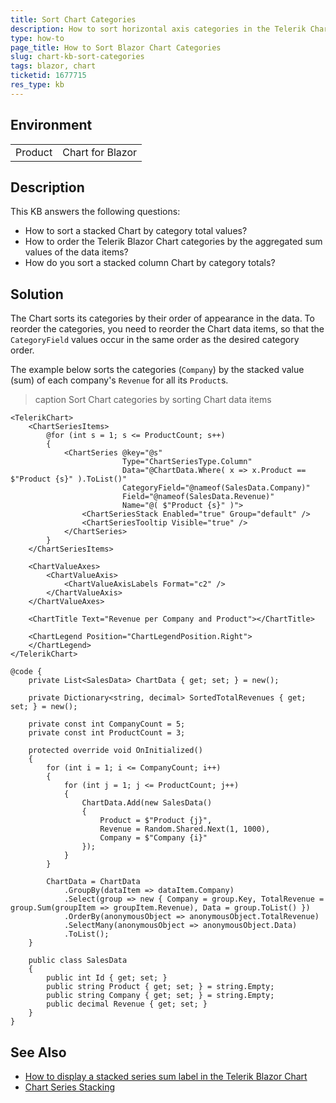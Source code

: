 ```yaml
---
title: Sort Chart Categories
description: How to sort horizontal axis categories in the Telerik Chart for Blazor, depending on data point values?
type: how-to
page_title: How to Sort Blazor Chart Categories
slug: chart-kb-sort-categories
tags: blazor, chart
ticketid: 1677715
res_type: kb
---
```


## Environment

<table>
    <tbody>
        <tr>
            <td>Product</td>
            <td>Chart for Blazor</td>
        </tr>
    </tbody>
</table>

## Description

This KB answers the following questions:

* How to sort a stacked Chart by category total values?
* How to order the Telerik Blazor Chart categories by the aggregated sum values of the data items?
* How do you sort a stacked column Chart by category totals?

## Solution

The Chart sorts its categories by their order of appearance in the data. To reorder the categories, you need to reorder the Chart data items, so that the `CategoryField` values occur in the same order as the desired category order.

The example below sorts the categories (`Company`) by the stacked value (sum) of each company's `Revenue` for all its `Product`s.

>caption Sort Chart categories by sorting Chart data items

````RAZOR
<TelerikChart>
    <ChartSeriesItems>
        @for (int s = 1; s <= ProductCount; s++)
        {
            <ChartSeries @key="@s"
                         Type="ChartSeriesType.Column"
                         Data="@ChartData.Where( x => x.Product == $"Product {s}" ).ToList()"
                         CategoryField="@nameof(SalesData.Company)"
                         Field="@nameof(SalesData.Revenue)"
                         Name="@( $"Product {s}" )">
                <ChartSeriesStack Enabled="true" Group="default" />
                <ChartSeriesTooltip Visible="true" />
            </ChartSeries>
        }
    </ChartSeriesItems>

    <ChartValueAxes>
        <ChartValueAxis>
            <ChartValueAxisLabels Format="c2" />
        </ChartValueAxis>
    </ChartValueAxes>

    <ChartTitle Text="Revenue per Company and Product"></ChartTitle>

    <ChartLegend Position="ChartLegendPosition.Right">
    </ChartLegend>
</TelerikChart>

@code {
    private List<SalesData> ChartData { get; set; } = new();

    private Dictionary<string, decimal> SortedTotalRevenues { get; set; } = new();

    private const int CompanyCount = 5;
    private const int ProductCount = 3;

    protected override void OnInitialized()
    {
        for (int i = 1; i <= CompanyCount; i++)
        {
            for (int j = 1; j <= ProductCount; j++)
            {
                ChartData.Add(new SalesData()
                {
                    Product = $"Product {j}",
                    Revenue = Random.Shared.Next(1, 1000),
                    Company = $"Company {i}"
                });
            }
        }

        ChartData = ChartData
            .GroupBy(dataItem => dataItem.Company)
            .Select(group => new { Company = group.Key, TotalRevenue = group.Sum(groupItem => groupItem.Revenue), Data = group.ToList() })
            .OrderBy(anonymousObject => anonymousObject.TotalRevenue)
            .SelectMany(anonymousObject => anonymousObject.Data)
            .ToList();
    }

    public class SalesData
    {
        public int Id { get; set; }
        public string Product { get; set; } = string.Empty;
        public string Company { get; set; } = string.Empty;
        public decimal Revenue { get; set; }
    }
}
````

## See Also

* [How to display a stacked series sum label in the Telerik Blazor Chart](slug:chart-kb-stacked-series-sum-label)
* [Chart Series Stacking](slug:components/chart/stack)

